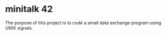 # minitalk 42
 The purpose of this project is to code a small data exchange program using UNIX signals.
